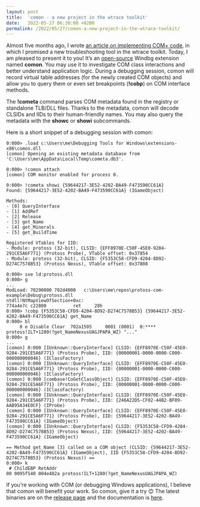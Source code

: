 ```yaml
---
layout: post
title:  'comon - a new project in the wtrace toolkit'
date:   2022-05-27 06:30:00 +0200
permalink: /2022/05/27/comon-a-new-project-in-the-wtrace-toolkit/
---
```


Almost five months ago, I wrote [an article on implementing COM+ code](https://lowleveldesign.org/2022/01/17/com-revisited/), in which I promised a new troubleshooting tool in the wtrace toolkit. Today, I am pleased to present it to you! It’s an [open-source](https://github.com/lowleveldesign/comon) Windbg extension named **comon**.  You may use it to investigate COM class interactions and better understand application logic. During a debugging session, comon will record virtual table addresses (for the newly created COM objects) and allow you to query them or even set breakpoints (**!cobp**) on COM interface methods. 

The **!cometa** command parses COM metadata found in the registry or standalone TLB/DLL files. Thanks to the metadata, comon will decode CLSIDs and IIDs to their human-friendly names. You may also query the metadata with the **showc** or **showi** subcommands.

Here is a short snippet of a debugging session with comon:

```
0:000> .load c:\Users\me\Debugging Tools for Windows\extensions-x86\comon.dll
[comon] Opening an existing metadata database from 'C:\Users\me\AppData\Local\Temp\cometa.db3'.

0:000> !comon attach
[comon] COM monitor enabled for process 0.

0:000> !cometa showi {59644217-3E52-4202-BA49-F473590CC61A}
Found: {59644217-3E52-4202-BA49-F473590CC61A} (IGameObject)

Methods:
- [0] QueryInterface
- [1] AddRef
- [2] Release
- [3] get_Name
- [4] get_Minerals
- [5] get_BuildTime

Registered VTables for IID:
- Module: protoss (32-bit), CLSID: {EFF8970E-C50F-45E0-9284-291CE5A6F771} (Protoss Probe), VTable offset: 0x37854
- Module: protoss (32-bit), CLSID: {F5353C58-CFD9-4204-8D92-D274C7578B53} (Protoss Nexus), VTable offset: 0x37808

0:000> sxe ld:protoss.dll
0:000> g
...
ModLoad: 70290000 702d4000   c:\Users\me\repos\protoss-com-example\Debug\protoss.dll
ntdll!NtMapViewOfSection+0xc:
774a4e7c c22800          ret     28h
0:000> !cobp {F5353C58-CFD9-4204-8D92-D274C7578B53} {59644217-3E52-4202-BA49-F473590CC61A} get_Name
0:000> bl
     8 e Disable Clear  702a1505     0001 (0001)  0:**** protoss!ILT+1280(?get_NameNexusUAGJPAPA_WZ) "..."
0:000> g
...
[comon] 0:000 [IUnknown::QueryInterface] CLSID: {EFF8970E-C50F-45E0-9284-291CE5A6F771} (Protoss Probe), IID: {00000001-0000-0000-C000-000000000046} (IClassFactory)
[comon] 0:000 [IUnknown::QueryInterface] CLSID: {EFF8970E-C50F-45E0-9284-291CE5A6F771} (Protoss Probe), IID: {00000001-0000-0000-C000-000000000046} (IClassFactory)
[comon] 0:000 [combase!CoGetClassObject] CLSID: {EFF8970E-C50F-45E0-9284-291CE5A6F771} (Protoss Probe), IID: {00000001-0000-0000-C000-000000000046} (IClassFactory)
[comon] 0:000 [IUnknown::QueryInterface] CLSID: {EFF8970E-C50F-45E0-9284-291CE5A6F771} (Protoss Probe), IID: {246A22D5-CF02-44B2-BF09-AAB95A34E0CF} (IProbe)
[comon] 0:000 [IUnknown::QueryInterface] CLSID: {EFF8970E-C50F-45E0-9284-291CE5A6F771} (Protoss Probe), IID: {59644217-3E52-4202-BA49-F473590CC61A} (IGameObject)
[comon] 0:000 [IUnknown::QueryInterface] CLSID: {F5353C58-CFD9-4204-8D92-D274C7578B53} (Protoss Nexus), IID: {59644217-3E52-4202-BA49-F473590CC61A} (IGameObject)

== Method get_Name [3] called on a COM object (CLSID: {59644217-3E52-4202-BA49-F473590CC61A} (IGameObject), IID {F5353C58-CFD9-4204-8D92-D274C7578B53} (Protoss Nexus)) ==
0:000> k
 # ChildEBP RetAddr  
00 0095f540 004e482a protoss!ILT+1280(?get_NameNexusUAGJPAPA_WZ)
```

If you're working with COM (or debugging Windows applications), I believe that comon will benefit your work. So comon, give it a try 😊 The latest binaries are on the [release page](https://github.com/lowleveldesign/comon/releases) and the documentation is [here](https://wtrace.net/documentation/comon/).
